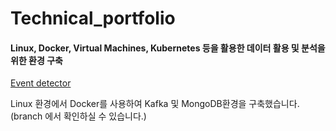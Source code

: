 # Technical_portfolio



#### Linux, Docker, Virtual Machines, Kubernetes 등을 활용한 데이터 활용 및 분석을 위한 환경 구축 
[Event detector](https://github.com/Chris940915/twitter_event_detector)

Linux 환경에서 Docker를 사용하여 Kafka 및 MongoDB환경을 구축했습니다. (branch 에서 확인하실 수 있습니다.)
